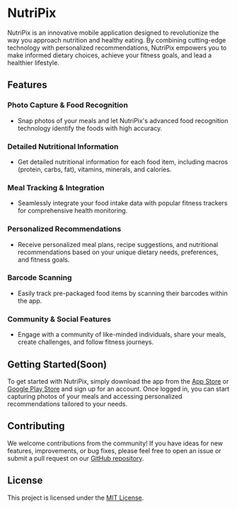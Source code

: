 # NutriPix

NutriPix is an innovative mobile application designed to revolutionize the way you approach nutrition and healthy eating. By combining cutting-edge technology with personalized recommendations, NutriPix empowers you to make informed dietary choices, achieve your fitness goals, and lead a healthier lifestyle.

## Features

### Photo Capture & Food Recognition
- Snap photos of your meals and let NutriPix's advanced food recognition technology identify the foods with high accuracy.

### Detailed Nutritional Information
- Get detailed nutritional information for each food item, including macros (protein, carbs, fat), vitamins, minerals, and calories.

### Meal Tracking & Integration
- Seamlessly integrate your food intake data with popular fitness trackers for comprehensive health monitoring.

### Personalized Recommendations
- Receive personalized meal plans, recipe suggestions, and nutritional recommendations based on your unique dietary needs, preferences, and fitness goals.

### Barcode Scanning
- Easily track pre-packaged food items by scanning their barcodes within the app.

### Community & Social Features
- Engage with a community of like-minded individuals, share your meals, create challenges, and follow fitness journeys.

## Getting Started(Soon)

To get started with NutriPix, simply download the app from the [App Store](#) or [Google Play Store](#) and sign up for an account. Once logged in, you can start capturing photos of your meals and accessing personalized recommendations tailored to your needs.

## Contributing

We welcome contributions from the community! If you have ideas for new features, improvements, or bug fixes, please feel free to open an issue or submit a pull request on our [GitHub repository](https://github.com/shaithilyog/NutriPix/).

## License

This project is licensed under the [MIT License](LICENSE).
